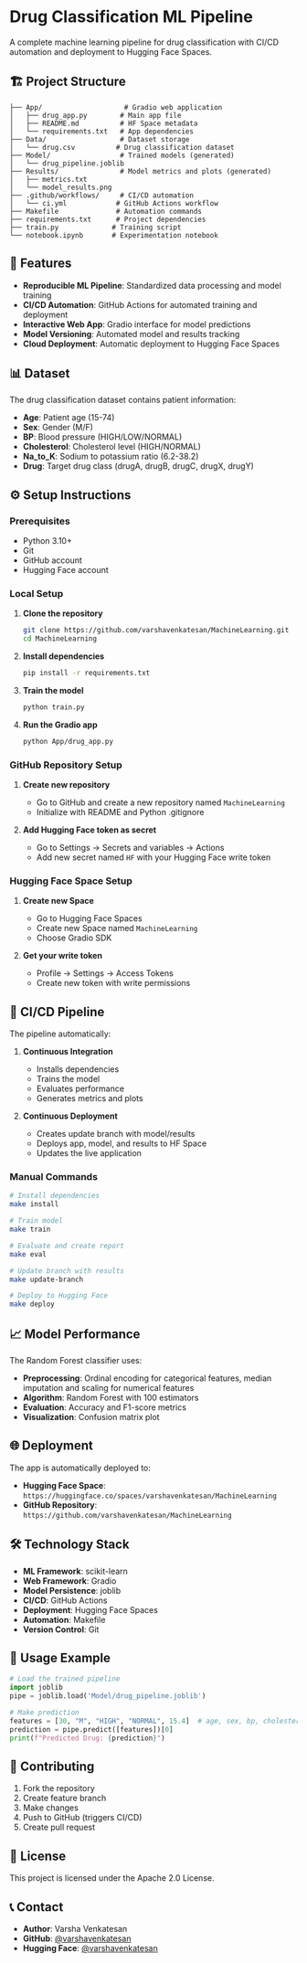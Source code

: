 # Drug Classification ML Pipeline

A complete machine learning pipeline for drug classification with CI/CD automation and deployment to Hugging Face Spaces.

## 🏗️ Project Structure

```
├── App/                    # Gradio web application
│   ├── drug_app.py        # Main app file
│   ├── README.md          # HF Space metadata
│   └── requirements.txt   # App dependencies
├── Data/                  # Dataset storage
│   └── drug.csv          # Drug classification dataset
├── Model/                 # Trained models (generated)
│   └── drug_pipeline.joblib
├── Results/               # Model metrics and plots (generated)
│   ├── metrics.txt       
│   └── model_results.png
├── .github/workflows/     # CI/CD automation
│   └── ci.yml            # GitHub Actions workflow
├── Makefile              # Automation commands
├── requirements.txt      # Project dependencies
├── train.py             # Training script
└── notebook.ipynb       # Experimentation notebook
```

## 🚀 Features

- **Reproducible ML Pipeline**: Standardized data processing and model training
- **CI/CD Automation**: GitHub Actions for automated training and deployment
- **Interactive Web App**: Gradio interface for model predictions
- **Model Versioning**: Automated model and results tracking
- **Cloud Deployment**: Automatic deployment to Hugging Face Spaces

## 📊 Dataset

The drug classification dataset contains patient information:
- **Age**: Patient age (15-74)
- **Sex**: Gender (M/F)
- **BP**: Blood pressure (HIGH/LOW/NORMAL)
- **Cholesterol**: Cholesterol level (HIGH/NORMAL)
- **Na_to_K**: Sodium to potassium ratio (6.2-38.2)
- **Drug**: Target drug class (drugA, drugB, drugC, drugX, drugY)

## ⚙️ Setup Instructions

### Prerequisites
- Python 3.10+
- Git
- GitHub account
- Hugging Face account

### Local Setup

1. **Clone the repository**
   ```bash
   git clone https://github.com/varshavenkatesan/MachineLearning.git
   cd MachineLearning
   ```

2. **Install dependencies**
   ```bash
   pip install -r requirements.txt
   ```

3. **Train the model**
   ```bash
   python train.py
   ```

4. **Run the Gradio app**
   ```bash
   python App/drug_app.py
   ```

### GitHub Repository Setup

1. **Create new repository**
   - Go to GitHub and create a new repository named `MachineLearning`
   - Initialize with README and Python .gitignore

2. **Add Hugging Face token as secret**
   - Go to Settings → Secrets and variables → Actions
   - Add new secret named `HF` with your Hugging Face write token

### Hugging Face Space Setup

1. **Create new Space**
   - Go to Hugging Face Spaces
   - Create new Space named `MachineLearning`
   - Choose Gradio SDK

2. **Get your write token**
   - Profile → Settings → Access Tokens
   - Create new token with write permissions

## 🔄 CI/CD Pipeline

The pipeline automatically:

1. **Continuous Integration**
   - Installs dependencies
   - Trains the model
   - Evaluates performance
   - Generates metrics and plots

2. **Continuous Deployment**
   - Creates update branch with model/results
   - Deploys app, model, and results to HF Space
   - Updates the live application

### Manual Commands

```bash
# Install dependencies
make install

# Train model
make train

# Evaluate and create report
make eval

# Update branch with results
make update-branch

# Deploy to Hugging Face
make deploy
```

## 📈 Model Performance

The Random Forest classifier uses:
- **Preprocessing**: Ordinal encoding for categorical features, median imputation and scaling for numerical features
- **Algorithm**: Random Forest with 100 estimators
- **Evaluation**: Accuracy and F1-score metrics
- **Visualization**: Confusion matrix plot

## 🌐 Deployment

The app is automatically deployed to:
- **Hugging Face Space**: `https://huggingface.co/spaces/varshavenkatesan/MachineLearning`
- **GitHub Repository**: `https://github.com/varshavenkatesan/MachineLearning`

## 🛠️ Technology Stack

- **ML Framework**: scikit-learn
- **Web Framework**: Gradio
- **Model Persistence**: joblib
- **CI/CD**: GitHub Actions
- **Deployment**: Hugging Face Spaces
- **Automation**: Makefile
- **Version Control**: Git

## 📝 Usage Example

```python
# Load the trained pipeline
import joblib
pipe = joblib.load('Model/drug_pipeline.joblib')

# Make prediction
features = [30, "M", "HIGH", "NORMAL", 15.4]  # age, sex, bp, cholesterol, na_to_k
prediction = pipe.predict([features])[0]
print(f"Predicted Drug: {prediction}")
```

## 🤝 Contributing

1. Fork the repository
2. Create feature branch
3. Make changes
4. Push to GitHub (triggers CI/CD)
5. Create pull request

## 📄 License

This project is licensed under the Apache 2.0 License.

## 📞 Contact

- **Author**: Varsha Venkatesan
- **GitHub**: [@varshavenkatesan](https://github.com/varshavenkatesan)
- **Hugging Face**: [@varshavenkatesan](https://huggingface.co/varshavenkatesan)
